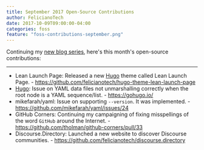 ```yaml
---
title: September 2017 Open-Source Contributions
author: FelicianoTech
date: 2017-10-09T09:00:00-04:00
categories: foss
feature: "foss-contributions-september.png"
---
```


Continuing my [new blog series][1], here's this month's open-source contributions:

[1]: /blog/january-2017-foss-contributions/

---

- Lean Launch Page: Released a new [Hugo][hugo] theme called Lean Launch Page. - <https://github.com/felicianotech/hugo-theme-lean-launch-page>
- [Hugo][hugo]: Issue on YAML data files not unmarshalling correctly when the root node is a YAML sequence/list. - <https://gohugo.io/>
- mikefarah/yaml: Issue on supporting `--version`. It was implemented. - <https://github.com/mikefarah/yaml/issues/24>
- GitHub Corners: Continuing my campaigning of fixing misspellings of the word `GitHub` around the Internet. - <https://github.com/tholman/github-corners/pull/33>
- Discourse.Directory: Launched a new website to discover Discourse communities. - <https://github.com/felicianotech/discourse.directory>



[hugo]: https://gohugo.io/

